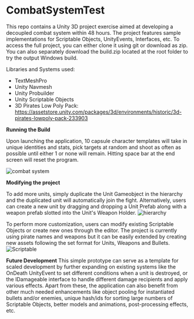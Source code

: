 # CombatSystemTest
 
This repo contains a Unity 3D project exercise aimed at developing a decoupled combat system within 48 hours. The project features sample implementations for Scriptable Objects, UnityEvents, Interfaces, etc. To access the full project, you can either clone it using git or download as zip. You can also separately download the build.zip  located at the root folder to try the output Windows build.

Libraries and Systems used:
- TextMeshPro
- Unity Navmesh
- Unity Probuilder
- Unity Scriptable Objects
- 3D Pirates Low Poly Pack:  https://assetstore.unity.com/packages/3d/environments/historic/3d-pirates-lowpoly-pack-233903



**Running the Build**

Upon launching the application, 10 capsule character templates will take in unique identities and stats, pick targets at random and shoot as often as possible until either 1 or none will remain. Hitting space bar at the end screen will reset the program.

![combat system](https://github.com/lmistades/CombatSystemTest/assets/50820284/75842202-8bc7-445d-8d01-c3b07a1c0276)


**Modifying the project**

To add more units, simply duplicate the Unit Gameobject in the hierarchy and the duplicated unit will automatically join the fight. Alternatively, users can create a new unit by dragging and dropping a Unit Prefab along with a weapon prefab slotted into the Unit's Weapon Holder.
![hierarchy](https://github.com/lmistades/CombatSystemTest/assets/50820284/2f90200d-800d-45fe-bcd4-faab7c823c41)



To perform more customization, users can modify existing Scriptable Objects or create new ones through the editor. The project is currently using pirate names and weapons but it can be easily extended by creating new assets following the set format for Units, Weapons and Bullets.
![Scriptable](https://github.com/lmistades/CombatSystemTest/assets/50820284/6aeab4fb-9a78-4be7-a401-6c5cab7d7b8b)



**Future Development**
This simple prototype can serve as a template for scaled development by further expanding on existing systems like the OnDeath UnityEvent to set different conditions when a unit is destroyed, or the IDamageable interface to handle different damage recipients and apply various effects. Apart from these, the application can also benefit from other much needed enhancements like object pooling for instantiated bullets and/or enemies, unique hash/ids for sorting large numbers of Scriptable Objects, better models and animations, post-processing effects, etc.


